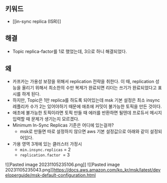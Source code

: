 
## 키워드
- [[in-sync replica (ISR)]]

## 해결
- Topic replica-factor를 1로 했었는데, 3으로 하니 해결되었다. 

## 왜 
- 카프카는 가용성 보장을 위해서 replication 전략을 취한다. 이 때, replication 성능을 올리기 위해서 최소한의 수만 복제가 완료되면 리더는 쓰기가 완료되었다고 표시를 하게 된다. 
- 하지만, Topic은 1만 replica를 하도록 되어있는데 msk 기본 설정은 최소 insync 레플리카 수가 2는 있어야하기 때문에 애초에 커밋이 불가능한 토픽을 만든 것이다. 
- 애초에 불가능한 토픽이라면 토픽 만들 때 에러를 반환하면 될텐데 프로듀서 메시지 입력할 때 문제가 생기는지 모르겠다. 
- Minimum In-Sync Replicas 기준은 어디에 있는걸까? 
	- msk로 만들면 따로 설정하지 않으면 aws 기본 설정값으로 아래와 같이 설정되어있다. 
- 가용 영역 3개에 있는 클러스터 가정시
	-  `min.insync.replicas` = 2
	- `replication.factor`  = 3
	

![[Pasted image 20231105235106.png]]
![[Pasted image 20231105235043.png]]https://docs.aws.amazon.com/ko_kr/msk/latest/developerguide/msk-default-configuration.html